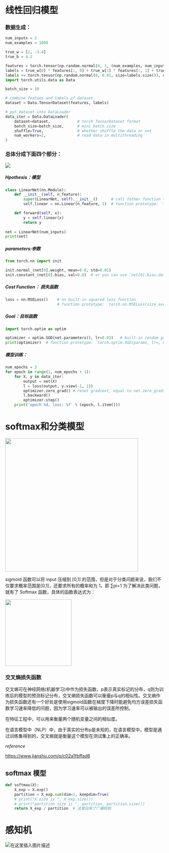 # 线性回归模型

### 数据生成：
```python
num_inputs = 2
num_examples = 1000

true_w = [2, -3.4]
true_b = 4.2

features = torch.tensor(np.random.normal(0, 1, (num_examples, num_inputs)), dtype=torch.float)
labels = true_w[0] * features[:, 0] + true_w[1] * features[:, 1] + true_b
labels += torch.tensor(np.random.normal(0, 0.01, size=labels.size()), dtype=torch.float)
import torch.utils.data as Data

batch_size = 10

# combine featues and labels of dataset
dataset = Data.TensorDataset(features, labels)

# put dataset into DataLoader
data_iter = Data.DataLoader(
    dataset=dataset,            # torch TensorDataset format
    batch_size=batch_size,      # mini batch size
    shuffle=True,               # whether shuffle the data or not
    num_workers=2,              # read data in multithreading
)
```

### 总体分成下面四个部分：

<img src="https://ss1.baidu.com/6ONXsjip0QIZ8tyhnq/it/u=4137943918,3894617166&fm=173&app=49&f=JPEG?w=302&h=218&s=3EAA78235146DD4D5AD581DB000080B1#pic_cener" >

##### Hpothesis：模型
```python
class LinearNet(nn.Module):
    def __init__(self, n_feature):
        super(LinearNet, self).__init__()      # call father function to init 
        self.linear = nn.Linear(n_feature, 1)  # function prototype: `torch.nn.Linear(in_features, out_features, bias=True)`

    def forward(self, x):
        y = self.linear(x)
        return y
    
net = LinearNet(num_inputs)
print(net)
```

##### parameters:参数
```python
from torch.nn import init

init.normal_(net[0].weight, mean=0.0, std=0.01)
init.constant_(net[0].bias, val=0.0)  # or you can use `net[0].bias.data.fill_(0)` to modify it directly
```

##### Cost Function： 损失函数
```python
loss = nn.MSELoss()    # nn built-in squared loss function
                       # function prototype: `torch.nn.MSELoss(size_average=None, reduce=None, reduction='mean')`
```

##### Goal：目标函数
```python
import torch.optim as optim

optimizer = optim.SGD(net.parameters(), lr=0.03)   # built-in random gradient descent function
print(optimizer)  # function prototype: `torch.optim.SGD(params, lr=, momentum=0, dampening=0, weight_decay=0, nesterov=False)`
```

##### 模型训练：
```python
num_epochs = 3
for epoch in range(1, num_epochs + 1):
    for X, y in data_iter:
        output = net(X)
        l = loss(output, y.view(-1, 1))
        optimizer.zero_grad() # reset gradient, equal to net.zero_grad()
        l.backward()
        optimizer.step()
    print('epoch %d, loss: %f' % (epoch, l.item()))
```

# softmax和分类模型

<img src="https://s2.ax1x.com/2019/12/29/ln6yzn.jpg#shadow" width="422" >

sigmoid 函数可以将 input 压缩到 [0,1] 的范围，但是对于分类问题来说，我们不仅要求概率范围是[0,1]，还要求所有的概率和为 1，即 ∑pi=1
为了解决此类问题，就有了 Softmax 函数，具体的函数表达式为：

<img src="https://www.zhihu.com/equation?tex=y_%7Bi%7D+%3D+%5Cfrac%7Be%5E%7Ba_i%7D%7D%7B%5Csum_%7Bk%3D1%7D%5E%7BC%7De%5E%7Ba_k%7D%7D+%5C+%5C+%5C+%5Cforall+i+%5Cin+1...C" width="211" >



### 交叉熵损失函数
交叉熵可在神经网络(机器学习)中作为损失函数，p表示真实标记的分布，q则为训练后的模型的预测标记分布，交叉熵损失函数可以衡量p与q的相似性。交叉熵作为损失函数还有一个好处是使用sigmoid函数在梯度下降时能避免均方误差损失函数学习速率降低的问题，因为学习速率可以被输出的误差所控制。

在特征工程中，可以用来衡量两个随机变量之间的相似度。

在语言模型中（NLP）中，由于真实的分布p是未知的，在语言模型中，模型是通过训练集得到的，交叉熵就是衡量这个模型在测试集上的正确率。

*reference*

https://www.jianshu.com/p/c02a1fbffad6

## softmax 模型
```python
def softmax(X):
    X_exp = X.exp()
    partition = X_exp.sum(dim=1, keepdim=True)
    # print("X size is ", X_exp.size())
    # print("partition size is ", partition, partition.size())
    return X_exp / partition  # 这里应用了广播机制
```

# 感知机

![在这里插入图片描述](https://img-blog.csdnimg.cn/20190924153230543.png?x-oss-process=image/watermark,type_ZmFuZ3poZW5naGVpdGk,shadow_10,text_aHR0cHM6Ly9ibG9nLmNzZG4ubmV0L3NpbmF0XzM2MTE4MzY1,size_4,color_FFFFFF,t_70)
